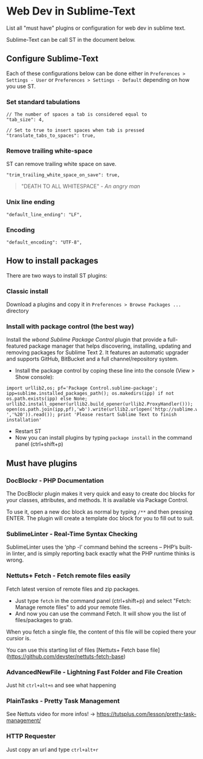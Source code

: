 Web Dev in Sublime-Text
================================

List all "must have" plugins or configuration for web dev in sublime text.

Sublime-Text can be call ST in the document below.

## Configure Sublime-Text

Each of these configurations below can be done either in `Preferences > Settings - User` or `Preferences > Settings - Default` depending on how you use ST.

### Set standard tabulations

```
// The number of spaces a tab is considered equal to
"tab_size": 4,

// Set to true to insert spaces when tab is pressed
"translate_tabs_to_spaces": true,
```

### Remove trailing white-space

ST can remove trailing white space on save.

```
"trim_trailing_white_space_on_save": true,
```

> "DEATH TO ALL WHITESPACE" - *An angry man*

### Unix line ending

```
"default_line_ending": "LF",
```

### Encoding

```
"default_encoding": "UTF-8",
```

## How to install packages

There are two ways to install ST plugins:

### Classic install

Download a plugins and copy it in `Preferences > Browse Packages ...` directory

### Install with package control (the best way)

Install the *wbond Sublime Package Control* plugin that provide a full-featured package manager that helps discovering, installing, updating and removing packages for Sublime Text 2. It features an automatic upgrader and supports GitHub, BitBucket and a full channel/repository system.

* Install the package control by coping these line into the console (View > Show console):
```
import urllib2,os; pf='Package Control.sublime-package'; ipp=sublime.installed_packages_path(); os.makedirs(ipp) if not os.path.exists(ipp) else None; urllib2.install_opener(urllib2.build_opener(urllib2.ProxyHandler())); open(os.path.join(ipp,pf),'wb').write(urllib2.urlopen('http://sublime.wbond.net/'+pf.replace(' ','%20')).read()); print 'Please restart Sublime Text to finish installation'
```

* Restart ST
* Now you can install plugins by typing `package install` in the command panel (ctrl+shift+p) 

## Must have plugins

### DocBlockr - PHP Documentation

The DocBlockr plugin makes it very quick and easy to create doc blocks for your classes, attributes, and methods. It is available via Package Control.

To use it, open a new doc block as normal by typing `/**` and then pressing ENTER. The plugin will create a template doc block for you to fill out to suit.

### SublimeLinter - Real-Time Syntax Checking

SublimeLinter uses the ‘php -l’ command behind the screens – PHP’s built-in linter, and is simply reporting back exactly what the PHP runtime thinks is wrong.

### Nettuts+ Fetch - Fetch remote files easily

Fetch latest version of remote files and zip packages.

* Just type `fetch` in the command panel (ctrl+shift+p) and select "Fetch: Manage remote files" to add your remote files.
* And now you can use the command Fetch. It will show you the list of files/packages to grab.

When you fetch a single file, the content of this file will be copied there your cursior is.

You can use this starting list of files [Nettuts+ Fetch base file] (https://github.com/devster/nettuts-fetch-base)

### AdvancedNewFile - Lightning Fast Folder and File Creation

Just hit `ctrl+alt+n` and see what happening

### PlainTasks - Pretty Task Management

See Nettuts video for more infos! -> https://tutsplus.com/lesson/pretty-task-management/

### HTTP Requester

Just copy an url and type `ctrl+alt+r`